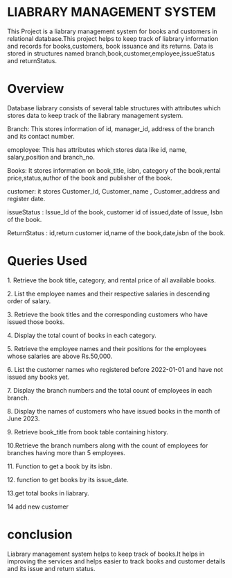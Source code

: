 

<h1>LIABRARY MANAGEMENT SYSTEM</h1>

This Project is a liabrary management system for books and customers in relational database.This project helps to keep track of liabrary information and records for books,customers, book issuance and its returns.
Data is stored in structures named branch,book,customer,employee,issueStatus and returnStatus.

<h1>Overview</h1>
Database liabrary consists of several table structures with attributes which stores data to keep track of the liabrary management system.

<p>Branch: This stores information of id, manager_id, address of the branch and its contact number.</p>
<p>emoployee: This has attributes which stores data like id, name, salary,position and  branch_no.</p>
<p>Books: It stores information on book_title, isbn, category of the book,rental price,status,author of the book and publisher of the book.</p>
<p>customer: it stores Customer_Id, Customer_name , Customer_address and register date.</p>
<p>issueStatus : Issue_Id of the book, customer id of issued,date of Issue, Isbn of the book.</p>
<p>ReturnStatus : id,return customer id,name of the book,date,isbn of the book.</p>

<h1>Queries Used</h1>
<p>1. Retrieve the book title, category, and rental price of all available books.</p>
<p>2. List the employee names and their respective salaries in descending order of salary.</p>
<p>3. Retrieve the book titles and the corresponding customers who have issued those books.</p>
<p>4. Display the total count of books in each category.</p>
<p>5. Retrieve the employee names and their positions for the employees whose salaries are above Rs.50,000.</p>
<p>6. List the customer names who registered before 2022-01-01 and have not issued any books yet.</p>
<p>7. Display the branch numbers and the total count of employees in each branch.</p>
<p>8. Display the names of customers who have issued books in the month of June 2023.</p>
<p>9. Retrieve book_title from book table containing history.</p>
<p>10.Retrieve the branch numbers along with the count of employees for branches having more than 5 employees.</p>
<p>11. Function to get a book by its isbn.</p>
<p>12. function to get books by its issue_date.</p>
<p>13.get total books in liabrary.</p>
<p>14 add new customer</p>

<h1>conclusion</h1>
Liabrary management system helps to keep track of books.It helps in improving the services and helps easier to track books and customer details and its issue and return status.